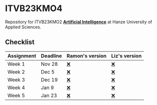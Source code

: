 # ITVB23KMO4
Repository for ITVB23KMO2 **[Artificial Intelligence](https://catalogue.hanze.nl/nl/course/2023/ITVB23KMO4)** at Hanze University of Applied Sciences.

## Checklist

| Assignment | Deadline | Ramon's version | Liz's version |
| --- | --- | --- | --- |
| Week 1 | Nov 28| [❌](#) | [❌](#) |
| Week 2 | Dec 5| [❌](#) | [❌](#) |
| Week 3 | Dec 19| [❌](#) | [❌](#) |
| Week 4 | Jan 9| [❌](#) | [❌](#) |
| Week 5 | Jan 23| [❌](#) | [❌](#) |

